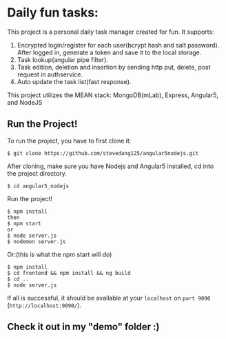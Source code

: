 # Daily fun tasks:

This project is a personal daily task manager created for fun. 
It supports:
1) Encrypted login/register for each user(bcrypt hash and salt password).
   After logged in, generate a token and save it to the local storage.
2) Task lookup(angular pipe filter).
3) Task edition, deletion and insertion by sending http put, delete, post request in authservice.
4) Auto update the task list(fast response).

This project utilizes the MEAN stack: MongoDB(mLab), Express, Angular5, and NodeJS

## Run the Project!
To run the project, you have to first clone it:
```
$ git clone https://github.com/stevedang125/angular5nodejs.git
```

After cloning, make sure you have Nodejs and Angular5 installed, cd into the project directory.
```
$ cd angular5_nodejs
```

Run the project!
```
$ npm install
then
$ npm start
or 
$ node server.js
$ nodemon server.js
```
Or:(this is what the npm start will do)
```
$ npm install
$ cd frontend && npm install && ng build
$ cd ..
$ node server.js
```
If all is successful, it should be available at your `localhost` on `port 9090` (`http://localhost:9090/`).

## Check it out in my "demo" folder :)


